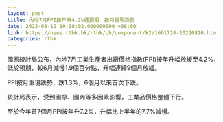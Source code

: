```yaml
---
layout: post
title: 內地7月PPI按年升4.2%遜預期　按月重現跌勢
date: 2022-08-10 10:08:02.000000000 +08:00
link: https://news.rthk.hk/rthk/ch/component/k2/1661720-20220810.htm
categories: rthk
---
```


國家統計局公布，內地7月工業生產者出廠價格指數(PPI)按年升幅放緩至4.2%，低於預期，較6月減慢1.9個百分點，升幅連續9個月放緩。

PPI按月重現跌勢，跌1.3%，6個月以來首次下跌。

統計局表示，受到國際、國內等多因素影響，工業品價格整體下行。

至於今年首7個月PPI按年升7.2%，升幅比上半年的7.7%減慢。
